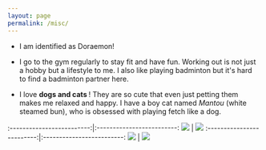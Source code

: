 ```yaml
---
layout: page
permalink: /misc/
---
```


- I am identified as Doraemon!

- I go to the gym <i class="em em-muscle" aria-role="presentation" aria-label=""></i> regularly to stay fit and have fun. Working out is not just a hobby but a lifestyle to me. I also like playing badminton but it's hard to find a badminton partner here.

- I love **dogs <i class="em em-dog" aria-role="presentation" aria-label="DOG FACE"></i> and cats <i class="em em-cat" aria-role="presentation" aria-label="CAT FACE"></i>**! They are so cute that even just petting them makes me relaxed and happy. I have a boy cat named _Mantou_ (white steamed bun), who is obsessed with playing fetch like a dog.

:-------------------------:|:-------------------------:
<img src="../assets/img/mantou1.jpeg" class="center" style="max-width: 300px;"> |  <img src="../assets/img/mantou2.jpeg" class="center" style="max-width: 300px;">
:-------------------------:|:-------------------------:
<img src="../assets/img/mantou3.jpeg" class="center" style="max-width: 300px;"> |  <img src="../assets/img/mantou4.jpeg" class="center" style="max-width: 300px;">

